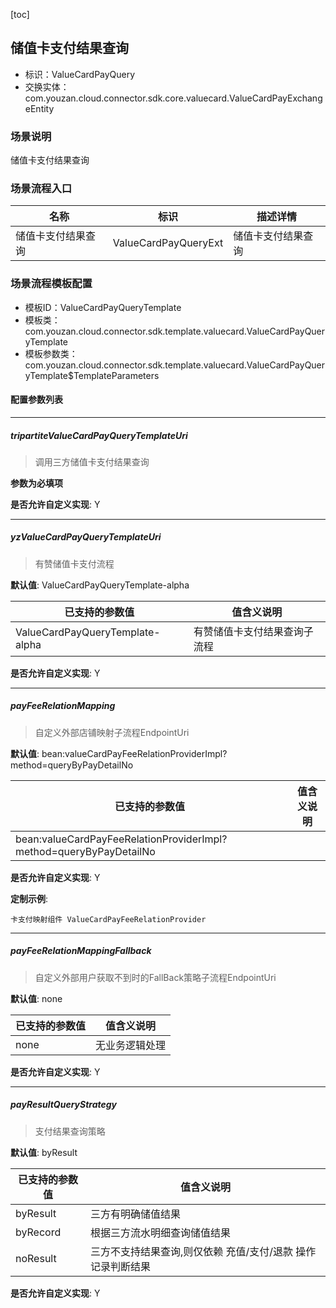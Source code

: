 [toc]

## 储值卡支付结果查询
- 标识：ValueCardPayQuery
- 交换实体：com.youzan.cloud.connector.sdk.core.valuecard.ValueCardPayExchangeEntity
### 场景说明
储值卡支付结果查询
### 场景流程入口

名称 | 标识 | 描述详情
---|---|---
储值卡支付结果查询 | ValueCardPayQueryExt | 储值卡支付结果查询

### 场景流程模板配置
- 模板ID：ValueCardPayQueryTemplate
- 模板类：com.youzan.cloud.connector.sdk.template.valuecard.ValueCardPayQueryTemplate
- 模板参数类：com.youzan.cloud.connector.sdk.template.valuecard.ValueCardPayQueryTemplate$TemplateParameters

#### 配置参数列表

---
##### tripartiteValueCardPayQueryTemplateUri
> 调用三方储值卡支付结果查询

**参数为必填项**


**是否允许自定义实现**: Y

---
##### yzValueCardPayQueryTemplateUri
> 有赞储值卡支付流程

**默认值**: ValueCardPayQueryTemplate-alpha

已支持的参数值 | 值含义说明
---|---
ValueCardPayQueryTemplate-alpha | 有赞储值卡支付结果查询子流程

**是否允许自定义实现**: Y

---
##### payFeeRelationMapping
> 自定义外部店铺映射子流程EndpointUri

**默认值**: bean:valueCardPayFeeRelationProviderImpl?method=queryByPayDetailNo

已支持的参数值 | 值含义说明
---|---
bean:valueCardPayFeeRelationProviderImpl?method=queryByPayDetailNo | 

**是否允许自定义实现**: Y


**定制示例**:
```
卡支付映射组件 ValueCardPayFeeRelationProvider
```
---
##### payFeeRelationMappingFallback
> 自定义外部用户获取不到时的FallBack策略子流程EndpointUri

**默认值**: none

已支持的参数值 | 值含义说明
---|---
none | 无业务逻辑处理

**是否允许自定义实现**: Y

---
##### payResultQueryStrategy
> 支付结果查询策略

**默认值**: byResult

已支持的参数值 | 值含义说明
---|---
byResult | 三方有明确储值结果
byRecord | 根据三方流水明细查询储值结果
noResult | 三方不支持结果查询,则仅依赖 充值/支付/退款 操作记录判断结果

**是否允许自定义实现**: Y



